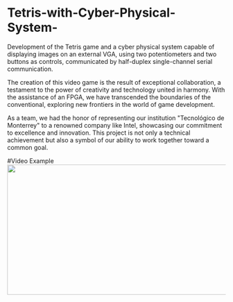 # Tetris-with-Cyber-Physical-System-
Development of the Tetris game and a cyber physical system capable of displaying images on an external VGA, using two potentiometers and two buttons as controls, communicated by half-duplex single-channel serial communication. 

The creation of this video game is the result of exceptional collaboration, a testament to the power of creativity and technology united in harmony. With the assistance of an FPGA, we have transcended the boundaries of the conventional, exploring new frontiers in the world of game development.

As a team, we had the honor of representing our institution "Tecnológico de Monterrey" to a renowned company like Intel, showcasing our commitment to excellence and innovation. This project is not only a technical achievement but also a symbol of our ability to work together toward a common goal.

#Video Example
[<img src="https://img.youtube.com/vi/pJL0NukXaIs/hqdefault.jpg" width="600" height="300"
/>](https://www.youtube.com/embed/pJL0NukXaIs)






